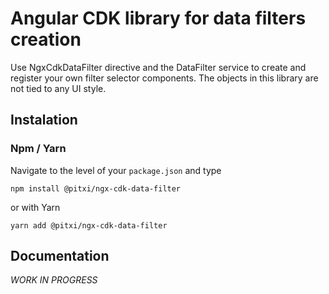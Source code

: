 # Angular CDK library for data filters creation

Use NgxCdkDataFilter directive and the DataFilter service to create and register your own filter selector components.
The objects in this library are not tied to any UI style.

## Instalation

### Npm / Yarn

Navigate to the level of your `package.json` and type
```shell
npm install @pitxi/ngx-cdk-data-filter
```

or with Yarn

```shell
yarn add @pitxi/ngx-cdk-data-filter
```

## Documentation

_WORK IN PROGRESS_
